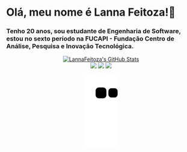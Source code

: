 # Olá, meu nome é Lanna Feitoza!👋

### Tenho 20 anos, sou estudante de Engenharia de Software, estou no sexto período na FUCAPI - Fundação Centro de Análise, Pesquisa e Inovação Tecnológica.

<div align="center"> 
  <a href="https://github.com/LannaFeitoza">
  <a href="https://awesome-github-stats.azurewebsites.net/index.html??cardType=github&theme=radical"> <img  alt="LannaFeitoza's GitHub Stats" src="https://awesome-github-stats.azurewebsites.net/user-stats/LannaFeitoza?cardType=github&theme=radical" /> </a>
</div>

<div align="center"> 
  <a href="mailto:lannafeitoza15@gmail.com" target="_blank"><img src="https://img.shields.io/badge/Gmail-D14836?style=for-the-badge&logo=gmail&logoColor=white" target="_blank"></a> 
  <a href="https://github.com/LannaFeitoza" target="_blank"><img src="https://img.shields.io/badge/GitHub-100000?style=for-the-badge&logo=github&logoColor=white target="_blank"></a> 
  <a href="https://br.linkedin.com/in/lanna-feitoza" target="_blank"><img src="https://img.shields.io/badge/linkedin-%230077B5.svg?style=for-the-badge&logo=linkedin&logoColor=white target="_blank"></a> 

![Snake animation](https://github.com/LannaFeitoza/LannaFeitoza/blob/output/github-contribution-grid-snake.svg)

</div>

